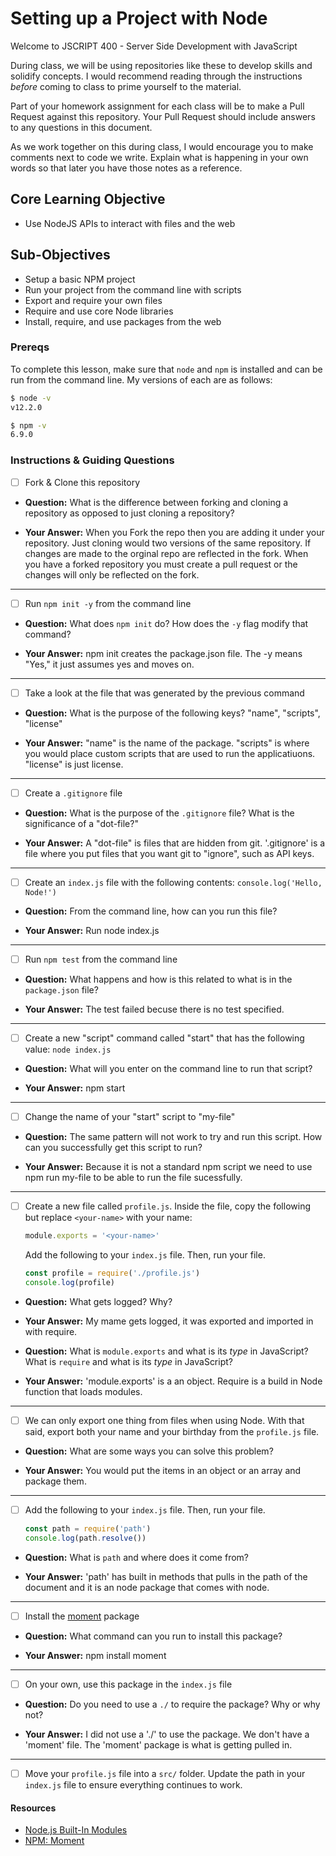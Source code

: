 # Setting up a Project with Node

Welcome to JSCRIPT 400 - Server Side Development with JavaScript

During class, we will be using repositories like these to develop skills and solidify concepts. I would recommend reading through the instructions _before_ coming to class to prime yourself to the material.

Part of your homework assignment for each class will be to make a Pull Request against this repository. Your Pull Request should include answers to any questions in this document.

As we work together on this during class, I would encourage you to make comments next to code we write. Explain what is happening in your own words so that later you have those notes as a reference.

## Core Learning Objective

*	Use NodeJS APIs to interact with files and the web

## Sub-Objectives

* Setup a basic NPM project
* Run your project from the command line with scripts
* Export and require your own files
* Require and use core Node libraries
* Install, require, and use packages from the web

### Prereqs

To complete this lesson, make sure that `node` and `npm` is installed and can be run from the command line. My versions of each are as follows:

```bash
$ node -v
v12.2.0

$ npm -v
6.9.0
```

### Instructions & Guiding Questions

- [ ] Fork & Clone this repository

* **Question:** What is the difference between forking and cloning a repository as opposed to just cloning a repository?

* **Your Answer:** When you Fork the repo then you are adding it under your repository.  Just cloning would two versions of the same repository. If changes are made to the orginal repo are reflected in the fork. When you have a forked repository you must create a pull request or the changes will only be reflected on the fork.

---

- [ ] Run `npm init -y` from the command line

* **Question:** What does `npm init` do? How does the `-y` flag modify that command?

* **Your Answer:** npm init creates the package.json file.   The -y means "Yes," it just assumes yes and moves on.

---

- [ ] Take a look at the file that was generated by the previous command

* **Question:** What is the purpose of the following keys? "name", "scripts", "license"

* **Your Answer:** "name" is the name of the package.  "scripts" is where you would place custom scripts that are used to run the applicatiuons.  "license" is just license.

---

- [ ] Create a `.gitignore` file

* **Question:** What is the purpose of the `.gitignore` file? What is the significance of a "dot-file?"

* **Your Answer:** A "dot-file" is files that are hidden from git.  '.gitignore' is a file where you put files that you want git to "ignore", such as API keys.

---

- [ ] Create an `index.js` file with the following contents: `console.log('Hello, Node!')`

* **Question:** From the command line, how can you run this file?

* **Your Answer:** Run node index.js

---

- [ ] Run `npm test` from the command line

* **Question:** What happens and how is this related to what is in the `package.json` file?

* **Your Answer:** The test failed becuse there is no test specified.

---

- [ ] Create a new "script" command called "start" that has the following value: `node index.js`

* **Question:** What will you enter on the command line to run that script?

* **Your Answer:** npm start

---

- [ ] Change the name of your "start" script to "my-file"

* **Question:** The same pattern will not work to try and run this script. How can you successfully get this script to run?

* **Your Answer:** Because it is not a standard npm script we need to use npm run my-file to be able to run the file sucessfully.
---

- [ ] Create a new file called `profile.js`. Inside the file, copy the following but replace `<your-name>` with your name:
  ```js
  module.exports = '<your-name>'
  ```

  Add the following to your `index.js` file. Then, run your file.
  ```js
  const profile = require('./profile.js')
  console.log(profile)
  ```

* **Question:** What gets logged? Why?

* **Your Answer:** My mame gets logged, it was exported and imported in with require.

* **Question:** What is `module.exports` and what is its _type_ in JavaScript? What is `require` and what is its _type_ in JavaScript?

* **Your Answer:** 'module.exports' is a an object. Require is a build in Node function that loads modules.

---

- [ ] We can only export one thing from files when using Node. With that said, export both your name and your birthday from the `profile.js` file.

* **Question:** What are some ways you can solve this problem?

* **Your Answer:**
You would put the items in an object or an array and package them.

---

- [ ] Add the following to your `index.js` file. Then, run your file.
  ```js
  const path = require('path')
  console.log(path.resolve())
  ```

* **Question:** What is `path` and where does it come from?

* **Your Answer:** 'path' has built in methods that pulls in the path of the document and it is an node package that comes with node.

---

- [ ] Install the [moment](https://www.npmjs.com/package/moment) package

* **Question:** What command can you run to install this package?

* **Your Answer:**
npm install moment

---

- [ ] On your own, use this package in the `index.js` file

* **Question:** Do you need to use a `./` to require the package? Why or why not?

* **Your Answer:**
I did not use a './' to use the package.  We don't have a 'moment' file.  The 'moment' package is what is getting pulled in.
---

- [ ] Move your `profile.js` file into a `src/` folder. Update the path in your `index.js` file to ensure everything continues to work.

#### Resources

- [Node.js Built-In Modules](https://nodejs.org/dist/latest-v12.x/docs/api/)
- [NPM: Moment](https://www.npmjs.com/package/moment)